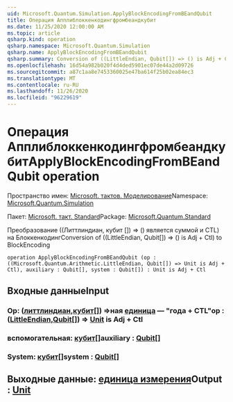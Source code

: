 ```yaml
---
uid: Microsoft.Quantum.Simulation.ApplyBlockEncodingFromBEandQubit
title: Операция Апплиблоккенкодингфромбеандкубит
ms.date: 11/25/2020 12:00:00 AM
ms.topic: article
qsharp.kind: operation
qsharp.namespace: Microsoft.Quantum.Simulation
qsharp.name: ApplyBlockEncodingFromBEandQubit
qsharp.summary: Conversion of ((LittleEndian, Qubit[]) => () is Adj + Ctl) to BlockEncoding
ms.openlocfilehash: 16d54a982b020f4d4ded5901ec07de44a2d09726
ms.sourcegitcommit: a87c1aa8e7453360025e47ba614f25b02ea84ec3
ms.translationtype: MT
ms.contentlocale: ru-RU
ms.lasthandoff: 11/26/2020
ms.locfileid: "96229619"
---
```

# <a name="applyblockencodingfrombeandqubit-operation"></a><span data-ttu-id="e04b1-102">Операция Апплиблоккенкодингфромбеандкубит</span><span class="sxs-lookup"><span data-stu-id="e04b1-102">ApplyBlockEncodingFromBEandQubit operation</span></span>

<span data-ttu-id="e04b1-103">Пространство имен: [Microsoft. тактов. Моделирование](xref:Microsoft.Quantum.Simulation)</span><span class="sxs-lookup"><span data-stu-id="e04b1-103">Namespace: [Microsoft.Quantum.Simulation](xref:Microsoft.Quantum.Simulation)</span></span>

<span data-ttu-id="e04b1-104">Пакет: [Microsoft. такт. Standard](https://nuget.org/packages/Microsoft.Quantum.Standard)</span><span class="sxs-lookup"><span data-stu-id="e04b1-104">Package: [Microsoft.Quantum.Standard](https://nuget.org/packages/Microsoft.Quantum.Standard)</span></span>


<span data-ttu-id="e04b1-105">Преобразование ((Литтлиндиан, кубит []) => () является суммой и CTL) на Блоккенкодинг</span><span class="sxs-lookup"><span data-stu-id="e04b1-105">Conversion of ((LittleEndian, Qubit[]) => () is Adj + Ctl) to BlockEncoding</span></span>

```qsharp
operation ApplyBlockEncodingFromBEandQubit (op : ((Microsoft.Quantum.Arithmetic.LittleEndian, Qubit[]) => Unit is Adj + Ctl), auxiliary : Qubit[], system : Qubit[]) : Unit is Adj + Ctl
```


## <a name="input"></a><span data-ttu-id="e04b1-106">Входные данные</span><span class="sxs-lookup"><span data-stu-id="e04b1-106">Input</span></span>

### <a name="op--littleendianqubit--unit--is-adj--ctl"></a><span data-ttu-id="e04b1-107">Op: ([литтлиндиан](xref:Microsoft.Quantum.Arithmetic.LittleEndian),[кубит](xref:microsoft.quantum.lang-ref.qubit)[]) =>ная [единица](xref:microsoft.quantum.lang-ref.unit)  — "года + CTL"</span><span class="sxs-lookup"><span data-stu-id="e04b1-107">op : ([LittleEndian](xref:Microsoft.Quantum.Arithmetic.LittleEndian),[Qubit](xref:microsoft.quantum.lang-ref.qubit)[]) => [Unit](xref:microsoft.quantum.lang-ref.unit)  is Adj + Ctl</span></span>




### <a name="auxiliary--qubit"></a><span data-ttu-id="e04b1-108">вспомогательная: [кубит](xref:microsoft.quantum.lang-ref.qubit)[]</span><span class="sxs-lookup"><span data-stu-id="e04b1-108">auxiliary : [Qubit](xref:microsoft.quantum.lang-ref.qubit)[]</span></span>




### <a name="system--qubit"></a><span data-ttu-id="e04b1-109">System: [кубит](xref:microsoft.quantum.lang-ref.qubit)[]</span><span class="sxs-lookup"><span data-stu-id="e04b1-109">system : [Qubit](xref:microsoft.quantum.lang-ref.qubit)[]</span></span>





## <a name="output--unit"></a><span data-ttu-id="e04b1-110">Выходные данные: [единица измерения](xref:microsoft.quantum.lang-ref.unit)</span><span class="sxs-lookup"><span data-stu-id="e04b1-110">Output : [Unit](xref:microsoft.quantum.lang-ref.unit)</span></span>

